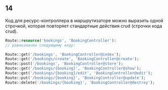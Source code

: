 ## 14

Код для ресурс-контроллера в маршрутизаторе можно выразить одной строчкой, которая повторяет стандартные действия crud (строчки кода crud).

```php
Route::resource('bookings', 'BookingController'):
// равнозначен следующему коду:

Route::get('/bookings', 'BookingController@index');
Route::get('/bookings/create', 'BookingController@create');
Route::post('/bookings', 'BookingController@store');
Route::get('/bookings/{booking}', 'BookingController@show');
Route::get('/bookings/{booking}/edit', 'BookingController@edit');
Route::put('/bookings/{booking}', 'BookingController@update');
Route::delete('/bookings/{booking}', 'BookingController@destroy');


```

